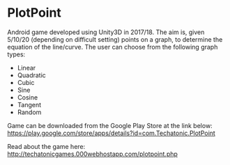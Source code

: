 # PlotPoint
Android game developed using Unity3D in 2017/18. The aim is, given 5/10/20 (depending on difficult setting) points on a graph, to determine the equation of the line/curve. The user can choose from the following graph types:
* Linear
* Quadratic
* Cubic
* Sine
* Cosine
* Tangent
* Random

Game can be downloaded from the Google Play Store at the link below:
https://play.google.com/store/apps/details?id=com.Techatonic.PlotPoint

Read about the game here:
http://techatonicgames.000webhostapp.com/plotpoint.php
